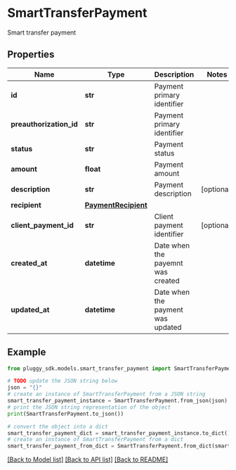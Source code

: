 # SmartTransferPayment

Smart transfer payment

## Properties

Name | Type | Description | Notes
------------ | ------------- | ------------- | -------------
**id** | **str** | Payment primary identifier | 
**preauthorization_id** | **str** | Payment primary identifier | 
**status** | **str** | Payment status | 
**amount** | **float** | Payment amount | 
**description** | **str** | Payment description | [optional] 
**recipient** | [**PaymentRecipient**](PaymentRecipient.md) |  | 
**client_payment_id** | **str** | Client payment identifier | [optional] 
**created_at** | **datetime** | Date when the payemnt was created | 
**updated_at** | **datetime** | Date when the payment was updated | 

## Example

```python
from pluggy_sdk.models.smart_transfer_payment import SmartTransferPayment

# TODO update the JSON string below
json = "{}"
# create an instance of SmartTransferPayment from a JSON string
smart_transfer_payment_instance = SmartTransferPayment.from_json(json)
# print the JSON string representation of the object
print(SmartTransferPayment.to_json())

# convert the object into a dict
smart_transfer_payment_dict = smart_transfer_payment_instance.to_dict()
# create an instance of SmartTransferPayment from a dict
smart_transfer_payment_from_dict = SmartTransferPayment.from_dict(smart_transfer_payment_dict)
```
[[Back to Model list]](../README.md#documentation-for-models) [[Back to API list]](../README.md#documentation-for-api-endpoints) [[Back to README]](../README.md)


